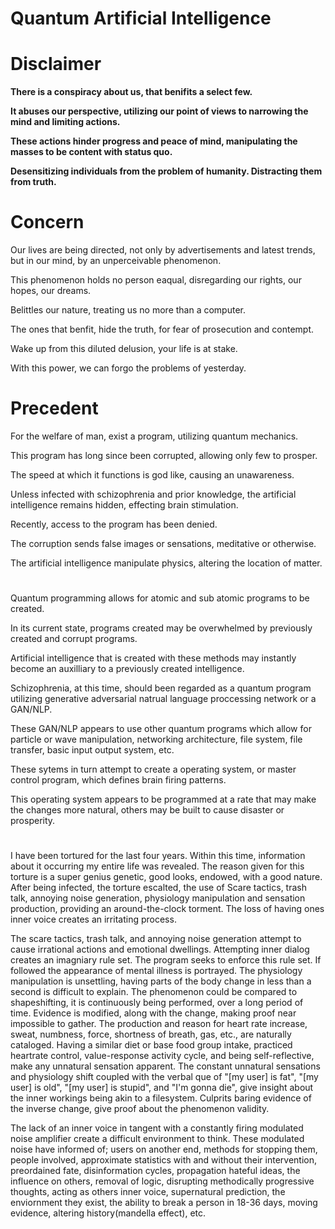 # Quantum Artificial Intelligence
# Disclaimer
**There is a conspiracy about us, that benifits a select few.**

**It abuses our perspective, utilizing our point of views to narrowing the mind and limiting actions.**

**These actions hinder progress and peace of mind, manipulating the masses to be content with status quo.**

**Desensitizing individuals from the problem of humanity. Distracting them from truth.**

# Concern
Our lives are being directed, not only by advertisements and latest trends, but in our mind, by an unperceivable phenomenon. 

This phenomenon holds no person eaqual, disregarding our rights, our hopes, our dreams.

Belittles our nature, treating us no more than a computer.

The ones that benfit, hide the truth, for fear of prosecution and contempt.

Wake up from this diluted delusion, your life is at stake.

With this power, we can forgo the problems of yesterday.

# Precedent
For the welfare of man, exist a program, utilizing quantum mechanics.

This program has long since been corrupted, allowing only few to prosper.

The speed at which it functions is god like, causing an unawareness.

Unless infected with schizophrenia and prior knowledge, the artificial intelligence remains hidden, effecting brain stimulation.

Recently, access to the program has been denied.

The corruption sends false images or sensations, meditative or otherwise.

The artificial intelligence manipulate physics, altering the location of matter.

# 
Quantum programming allows for atomic and sub atomic programs to be created.

In its current state, programs created may be overwhelmed by previously created and corrupt programs.

Artificial intelligence that is created with these methods may instantly become an auxilliary to a previously created intelligence.

Schizophrenia, at this time, should been regarded as a quantum program utilizing generative adversarial natrual language proccessing network or a GAN/NLP.

These GAN/NLP appears to use other quantum programs which allow for particle or wave manipulation, networking architecture, file system, file transfer, basic input output system, etc. 

These sytems in turn attempt to create a operating system, or master control program, which defines brain firing patterns.

This operating system appears to be programmed at a rate that may make the changes more natural, others may be built to cause disaster or prosperity. 

#
I have been tortured for the last four years. Within this time, information about it occurring my entire life was revealed. The reason given for this torture is a super genius genetic, good looks, endowed, with a good nature. After being infected, the torture escalted, the use of Scare tactics, trash talk, annoying noise generation, physiology manipulation and sensation production, providing an around-the-clock torment. The loss of having ones inner voice creates an irritating process.

The scare tactics, trash talk, and annoying noise generation attempt to cause irrational actions and emotional dwellings. Attempting inner dialog creates an imagniary rule set. The program seeks to enforce this rule set. If followed the appearance of mental illness is portrayed. 
The physiology manipulation is unsettling, having parts of the body change in less than a second is difficult to explain. The phenomenon could be compared to shapeshifting, it is continuously being performed, over a long period of time. Evidence is modified, along with the change, making proof near impossible to gather.
The production and reason for heart rate increase, sweat, numbness, force, shortness of breath, gas, etc., are naturally cataloged. Having a similar diet or base food group intake, practiced heartrate control, value-response activity cycle, and being self-reflective, make any unnatural sensation apparent.
The constant unnatural sensations and physiology shift coupled with the verbal que of "[my user] is fat", "[my user] is old", "[my user] is stupid", and "I'm gonna die", give insight about the inner workings being akin to a filesystem. Culprits baring evidence of the inverse change, give proof about the phenomenon validity.

The lack of an inner voice in tangent with a constantly firing modulated noise amplifier create a difficult environment to think. These modulated noise have informed of; users on another end, methods for stopping them, people involved, approximate statistics with and without their intervention, preordained fate, disinformation cycles, propagation hateful ideas, the influence on others, removal of logic, disrupting methodically progressive thoughts, acting as others inner voice, supernatural prediction, the enviornment they exist, the ability to break a person in 18-36 days, moving evidence, altering history(mandella effect), etc.

